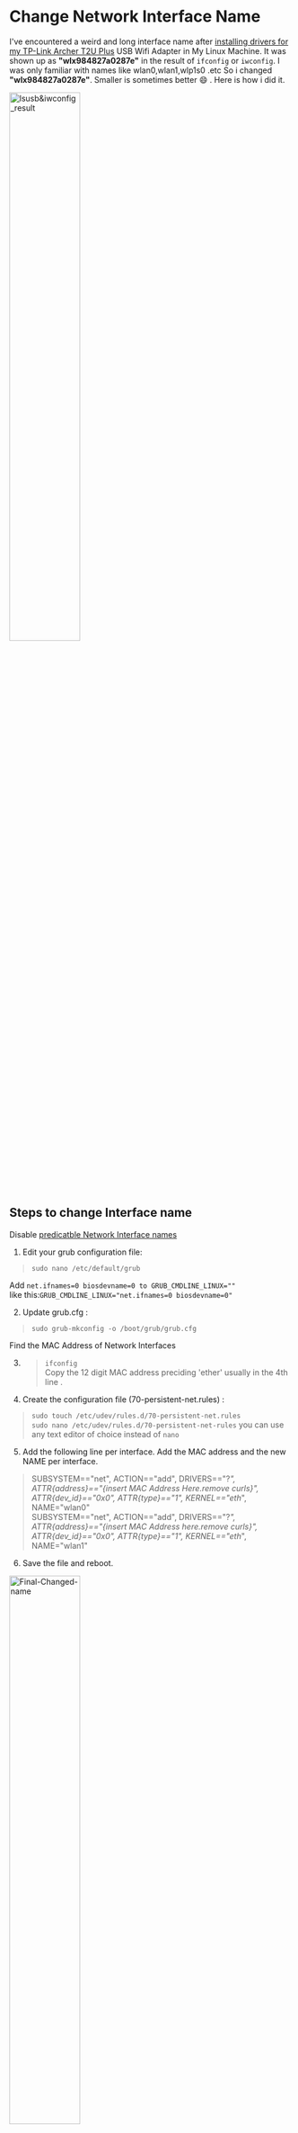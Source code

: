 # Change Network Interface Name
I've encountered a weird and long interface name after [installing drivers for my TP-Link Archer T2U Plus](https://github.com/nlkguy/archer-t2u-plus-linux/blob/main/README.md) USB Wifi Adapter in My Linux Machine. 
It was shown up as **"wlx984827a0287e"** in the result of `ifconfig` or `iwconfig`. I was only familiar with names like wlan0,wlan1,wlp1s0 .etc 
So i changed **"wlx984827a0287e"**. Smaller is sometimes better  :smile: .  Here is how i did it.

<img src="https://github.com/nlkguy/archer-t2u-plus-linux/blob/main/Images/lsusb%3Biwconfig.png" alt="lsusb&iwconfig_result" width="50%" height="50%">

## Steps to change Interface name

Disable [predicatble Network Interface names](https://wiki.archlinux.org/index.php/Network_configuration#Reverting_to_traditional_device_names)

1. Edit your grub configuration file:

>```sudo nano /etc/default/grub```

Add ```net.ifnames=0 biosdevname=0 to GRUB_CMDLINE_LINUX=""```  
like this:```GRUB_CMDLINE_LINUX="net.ifnames=0 biosdevname=0"```

2. Update grub.cfg :

>```sudo grub-mkconfig -o /boot/grub/grub.cfg```

Find the MAC Address of Network Interfaces

3. >`ifconfig`  
Copy the 12 digit MAC address preciding 'ether' usually in the 4th line .

4. Create the configuration file (70-persistent-net.rules) :

> ```sudo touch /etc/udev/rules.d/70-persistent-net.rules```  
> ```sudo nano /etc/udev/rules.d/70-persistent-net-rules```  you can use any text editor of choice instead of `nano`

5. Add the following line per interface. Add the MAC address and the new NAME per interface.

>SUBSYSTEM=="net", ACTION=="add", DRIVERS=="?*", ATTR{address}=="{insert MAC Address Here.remove curls}", ATTR{dev_id}=="0x0", ATTR{type}=="1", KERNEL=="eth*", NAME="wlan0"  
>SUBSYSTEM=="net", ACTION=="add", DRIVERS=="?*", ATTR{address}=="{insert MAC Address here.remove curls}", ATTR{dev_id}=="0x0", ATTR{type}=="1", KERNEL=="eth*", NAME="wlan1"  

6. Save the file and reboot.

<img src="https://github.com/nlkguy/archer-t2u-plus-linux/blob/main/Images/interface-name-change.png" alt="Final-Changed-name" width="50%" height="50%">


### References
[Mellanox Community](https://community.mellanox.com/s/article/howto-change-network-interface-name-in-linux-permanently)  
[Stack Exchange](https://unix.stackexchange.com/questions/328485/ubuntu-16-04-change-interface-name)  
[Shellhacks.com](https://www.shellhacks.com/change-network-interface-name-eth0-eth1-eth2/)
